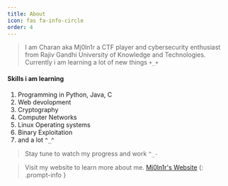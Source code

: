 ```yaml
---
title: About
icon: fas fa-info-circle
order: 4
---
```


> I am Charan aka Mj0ln1r a CTF player and cybersecurity enthusiast from Rajiv Gandhi University of Knowledge and Technologies. 
>Currently i am learning a lot of new things `+_+`    
>

#### Skills i am learning

1. Programming in Python, Java, C
2. Web devolopment
3. Cryptography
4. Computer Networks
5. Linux Operating systems
6. Binary Exploitation
7. and a lot `^_^`

> Stay tune to watch my progress and work `^_-`


> Visit my website to learn more about me. [Mj0ln1r's Website](https://themj0ln1r.github.io/mj0ln1rs-website)
{: .prompt-info }


